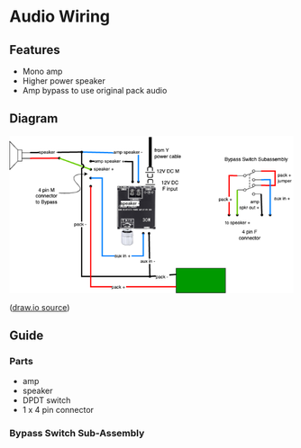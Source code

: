 # Audio Wiring

## Features

- Mono amp
- Higher power speaker
- Amp bypass to use original pack audio

## Diagram

![Amp Audio](Amp%20Audio.png)

([draw.io source](Amp%20Audio.drawio))

## Guide

### Parts

- amp
- speaker
- DPDT switch
- 1 x 4 pin connector

### Bypass Switch Sub-Assembly